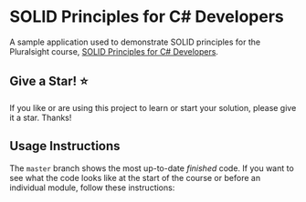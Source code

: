 # SOLID Principles for C# Developers
A sample application used to demonstrate SOLID principles for the Pluralsight course, [SOLID Principles for C# Developers](https://app.pluralsight.com/library/courses/csharp-solid-principles).

## Give a Star! :star:
If you like or are using this project to learn or start your solution, please give it a star. Thanks!

## Usage Instructions

The `master` branch shows the most up-to-date *finished* code. If you want to see what the code looks like at the start of the course or before an individual module, follow these instructions:

